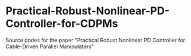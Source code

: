 # Practical-Robust-Nonlinear-PD-Controller-for-CDPMs
Source codes for the paper "Practical Robust Nonlinear PD Controller for Cable-Driven Parallel Manipulators"
